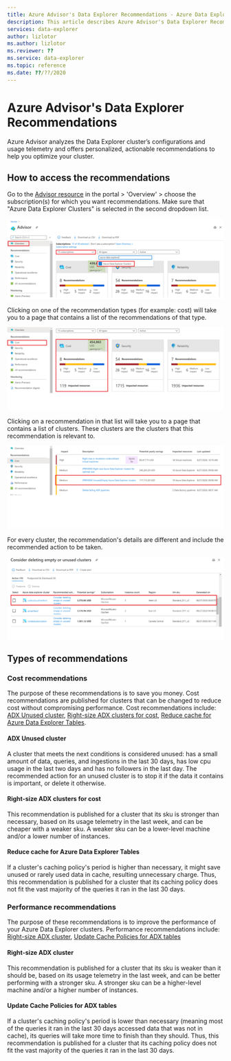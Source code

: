 ```yaml
---
title: Azure Advisor's Data Explorer Recommendations - Azure Data Explorer | Microsoft Docs
description: This article describes Azure Advisor's Data Explorer Recommendations
services: data-explorer
author: lizlotor
ms.author: lizlotor
ms.reviewer: ??
ms.service: data-explorer
ms.topic: reference
ms.date: ??/??/2020
---
```

# Azure Advisor's Data Explorer Recommendations

Azure Advisor analyzes the Data Explorer cluster’s configurations and usage telemetry and offers personalized, actionable recommendations to help you optimize your cluster.

## How to access the recommendations

Go to the [Advisor resource](https://ms.portal.azure.com/#blade/Microsoft_Azure_Expert/AdvisorMenuBlade/overview) in the portal > 'Overview' > choose the subscription(s) for which you want recommendations. Make sure that "Azure Data Explorer Clusters" is selected in the second dropdown list.

![picture](images\azure-advisor-data-explorer-recommendations\advisor-resource.png)

Clicking on one of the recommendation types (for example: cost) will take you to a page that contains a list of the recommendations of that type.

![picture](images\azure-advisor-data-explorer-recommendations\click-on-recommendation-type.png)

Clicking on a recommendation in that list will take you to a page that contains a list of clusters. These clusters are the clusters that this recommendation is relevant to.

![picture](images\azure-advisor-data-explorer-recommendations\click-on-recommendation.png)

For every cluster, the recommendation's details are different and include the recommended action to be taken.

![picture](images\azure-advisor-data-explorer-recommendations\recommendations-of-subtype.png)

## Types of recommendations

### Cost recommendations

The purpose of these recommendations is to save you money. Cost recommendations are published for clusters that can be changed to reduce cost without compromising performance. Cost recommendations include: [ADX Unused cluster](#ADX-Unused-cluster), [Right-size ADX clusters for cost](#Right-size-ADX-clusters-for-cost), [Reduce cache for Azure Data Explorer Tables](#Reduce-cache-for-Azure-Data-Explorer-Tables).

#### ADX Unused cluster

A cluster that meets the next conditions is considered unused: has a small amount of data, queries, and ingestions in the last 30 days, has low cpu usage in the last two days and has no followers in the last day. The recommended action for an unused cluster is to stop it if the data it contains is important, or delete it otherwise.

#### Right-size ADX clusters for cost

This recommendation is published for a cluster that its sku is stronger than necessary, based on its usage telemetry in the last week, and can be cheaper with a weaker sku. A weaker sku can be a lower-level machine and/or a lower number of instances.

#### Reduce cache for Azure Data Explorer Tables

If a cluster's caching policy's period is higher than necessary, it might save unused or rarely used data in cache, resulting unnecessary charge. Thus, this recommendation is published for a cluster that its caching policy does not fit the vast majority of the queries it ran in the last 30 days.

### Performance recommendations

The purpose of these recommendations is to improve the performance of your Azure Data Explorer clusters. Performance recommendations include: [Right-size ADX cluster](#Right-size-ADX-cluster), [Update Cache Policies for ADX tables](#Update-Cache-Policies-for-ADX-tables)

#### Right-size ADX cluster

This recommendation is published for a cluster that its sku is weaker than it should be, based on its usage telemetry in the last week, and can be better performing with a stronger sku. A stronger sku can be a higher-level machine and/or a higher number of instances.

#### Update Cache Policies for ADX tables

If a cluster's caching policy's period is lower than necessary (meaning most of the queries it ran in the last 30 days accessed data that was not in cache), its queries will take more time to finish than they should. Thus, this recommendation is published for a cluster that its caching policy does not fit the vast majority of the queries it ran in the last 30 days.
